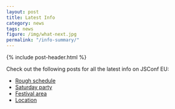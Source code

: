 ```yaml
---
layout: post
title: Latest Info
category: news
tags: news
figure: /img/what-next.jpg
permalink: "/info-summary/"
---
```

{% include post-header.html %}

Check out the following posts for all the latest info on JSConf EU:

- [Rough schedule](/rough-schedule/)
- [Saturday party](/the-party/)
- [Festival area](/festival/)
- [Location](/location/)
